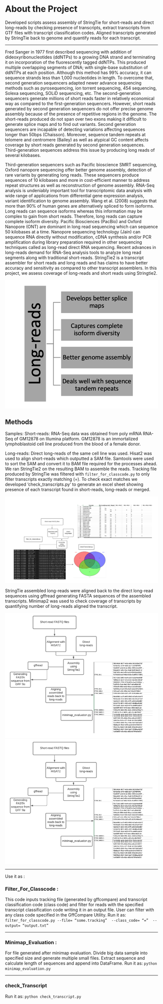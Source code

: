 # About the Project

Developed scripts assess assembly of StringTie for short-reads and direct long-reads by checking presence of transcripts, extract transcripts from GTF files with transcript classification codes. Aligned transcripts generated by StringTie back to genome and quantify reads for each transcript.

---

Fred Sanger in 1977 first described sequencing with addition of dideoxyribonucleotides (ddNTPs) to a growing DNA strand and terminating it on incorporation of the fluorescently tagged ddNTPs. This produced multiple overlapping segments of DNA; with single-base substitution of ddNTPs at each position. Although this method has 99% accuracy, it can sequence strands less than 1,000 nucleotides in length. To overcome that, second generation sequencers adapted newer advance sequencing methods such as pyrosequencing, ion torrent sequencing, 454 sequencing, Solexa sequencing, SOLiD sequencing, etc. The second-generation sequencers generate millions of short reads faster in relatively economical way as compared to the first-generation sequencers. However, short reads generated by second generation sequencers do not offer precise genome assembly because of the presence of repetitive regions in the genome. The short-reads produced do not span over two exons making it difficult to generate splice maps and to find out variants. Second generation sequencers are incapable of detecting variations affecting sequences longer than 50bps (Chaisson). Moreover, sequence tandem repeats at telomere and centromere (Bailey) as well as atypical GC content affects coverage by short reads generated by second generation sequences. Third-generation sequences address this issue by producing long reads of several kilobases.

Third-generation sequencers such as Pacific bioscience SMRT sequencing, Oxford nanopore sequencing offer better genome assembly, detection of rare variants by generating long reads. These sequencers produce sequences of 10 kilobases and more in cost-efficient manner to address repeat structures as well as reconstruction of genome assembly. 
RNA-Seq analysis is undeniably important tool for transcriptomic data analysis with wide range of applications from differential gene expression analysis, variant identification to genome assembly. Wang et al. (2008) suggests that more than 90% of human genes are alternatively spliced to form isoforms. Long reads can sequence isoforms whereas this information may be complex to gain from short reads. Therefore, long reads can capture complete isoform diversity. Pacific Biosciences (PacBio) and Oxford Nanopore (ONT) are dominant in long read sequencing which can sequence 50 kilobases at a time. Nanopore sequencing technology (Jain) can sequence RNA directly without modification, cDNA synthesis and/or PCR amplification during library preparation required in other sequencing techniques called as long-read direct RNA sequencing. 
Recent advances in long-reads demand for RNA-Seq analysis tools to analyze long read segments along with traditional short-reads. StringTie2 is a transcript assembler for short reads and long reads and has claims to have better accuracy and sensitivity as compared to other transcript assemblers. In this project, we assess coverage of long-reads and short reads using Stringtie2.

![Introduction to Project-1](projectImg.png "Project Brief-1")

## Methods

Samples: Short-reads: RNA-Seq data was obtained from poly mRNA RNA-Seq of GM12878 on Illumina platform. GM12878 is an immortalized lymphoblastoid cell line produced from the blood of a female donor.

Long-reads: Direct long-reads of the same cell line was used.
Hisat2 was used to align short-reads which outputted a SAM file. Samtools were used to sort the SAM and convert it to BAM file required for the processes ahead. We ran StringTie2 on the resulting BAM to assemble the reads. Tracking file produced by StringTie was filtered with `filter_for_classcode.py` to only filter transcripts exactly matching (=). To check exact matches we developed ‘check_transcripts.py’ to generate an excel sheet showing presence of each transcript found in short-reads, long-reads or merged.  

![Introduction to Project-2](StringTie-Proj.png "Project Brief-2")

StringTie assembled long-reads were aligned back to the direct long-read sequences using gffread generating FASTA sequences of the assembled transcripts. Minimap2 was used to check coverage of transcripts by quantifying number of long-reads aligned the transcript.

![Introduction to Project-3](P3.png "Project Brief-3")
![Introduction to Project-4](P4.png "Project Brief-4")

---

Use it as :
### Filter_For_Classcode :

This code inputs tracking file (generated by gffcompare) and transcript classification code (class code) and filter for reads with the specified transcript classification code writing it in an output file. User can filter with any class code specified in the GffCompare Utility.
Run it as:
`filter_for_classcode.py --file= “some.tracking”  --class_code= “=”  --output= “output.txt”`

---

### Minimap_Evaluation : 

For file generated after minimap evaluation. Divide big data sample into specified size and generate multiple small files. Extract sequence and calculate length of sequences and append into DataFrame.
Run it as:
`python minimap_evaluation.py`

---

### check_Transcript
Run it as:
`python check_transcript.py`